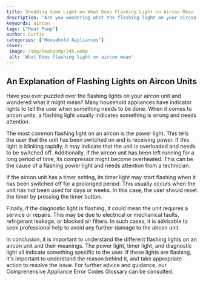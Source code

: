 ```yaml
---
title: Shedding Some Light on What Does Flashing Light on Aircon Mean
description: "Are you wondering what the flashing light on your aircon means This post sheds some light on this common question answering all you need to know about an aircon light and how to troubleshoot it"
keywords: aircon
tags: ["Heat Pump"]
author: Curtis
categories: ["Household Appliances"]
cover: 
 image: /img/heatpump/249.webp
 alt: 'What Does flashing light on aircon mean'
---
```

## An Explanation of Flashing Lights on Aircon Units
Have you ever puzzled over the flashing lights on your aircon unit and wondered what it might mean? Many household appliances have indicator lights to tell the user when something needs to be done. When it comes to aircon units, a flashing light usually indicates something is wrong and needs attention. 

The most common flashing light on an aircon is the power light. This tells the user that the unit has been switched on and is receiving power. If this light is blinking rapidly, it may indicate that the unit is overloaded and needs to be switched off. Additionally, if the aircon unit has been left running for a long period of time, its compressor might become overheated. This can be the cause of a flashing power light and needs attention from a technician. 

If the aircon unit has a timer setting, its timer light may start flashing when it has been switched off for a prolonged period. This usually occurs when the unit has not been used for days or weeks. In this case, the user should reset the timer by pressing the timer button.

Finally, if the diagnostic light is flashing, it could mean the unit requires a service or repairs. This may be due to electrical or mechanical faults, refrigerant leakage, or blocked air filters. In such cases, it is advisable to seek professional help to avoid any further damage to the aircon unit.

In conclusion, it is important to understand the different flashing lights on an aircon unit and their meanings. The power light, timer light, and diagnostic light all indicate something specific to the user. If these lights are flashing, it's important to understand the reason behind it, and take appropriate action to resolve the issue. For further advice and guidance, our Comprehensive Appliance Error Codes Glossary can be consulted.
